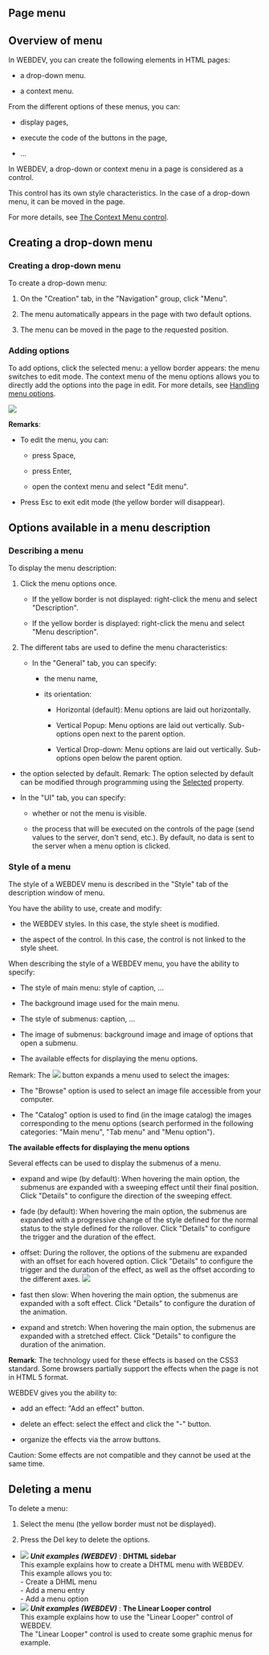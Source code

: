 


## Page menu
			



<a name="NOTE1"></a>
<a name="NOTE1_1"></a>


## Overview of menu
<a name="overview_menu_ELTTEXTE000237"></a>
In WEBDEV, you can create the following elements in HTML pages: 

- a drop-down menu.

- a context menu.
	




From the different options of these menus, you can: 

- display pages,

- execute the code of the buttons in the page,

- ...




In WEBDEV, a drop-down or context menu in a page is considered as a control. 

This control has its own style characteristics. In the case of a drop-down menu, it can be moved in the page. 

For more details, see [The Context Menu control](../WDChamp/1410087217.md).

<a name="NOTE2"></a>
<a name="NOTE2_1"></a>


## Creating a drop-down menu
<a name="creating_dropdown_menu_ELTTEXTE000261"></a>


### Creating a drop-down menu
<a name="creating_dropdown_menu_ELTPARAGRAPHE000044"></a>

To create a drop-down menu:

1. On the "Creation" tab, in the "Navigation" group, click "Menu".

2. The menu automatically appears in the page with two default options. 

3. The menu can be moved in the page to the requested position.



<a name="NOTE2_2"></a>


### Adding options
<a name="adding_options_ELTPARAGRAPHE000067"></a>

To add options, click the selected menu: a yellow border appears: the menu switches to edit mode. The context menu of the menu options allows you to directly add the options into the page in edit. For more details, see [Handling menu options](../WDChamp/1010008.md).

![](https://doc.pcsoft.fr/en-US/images/image.awp?langid=3&name=Menu%20d'une%20page%20-%20HC%20N%B0001.gif)


**Remarks**: 

- To edit the menu, you can: 

	- press Space,

	- press Enter,

	- open the context menu and select "Edit menu". 




- Press Esc to exit edit mode (the yellow border will disappear).




<a name="NOTE3"></a>
<a name="NOTE3_1"></a>


## Options available in a menu description
<a name="options_available_menu_description_ELTTEXTE000291"></a>
<a name="NOTE3_3"></a>


### Describing a menu
<a name="describing_menu_ELTPARAGRAPHE000091"></a>

To display the menu description:

1. Click the menu options once.

	- If the yellow border is not displayed: right-click the menu and select "Description".

	- If the yellow border is displayed: right-click the menu and select "Menu description".




2. The different tabs are used to define the menu characteristics:

	- In the "General" tab, you can specify: 

		- the menu name,

		- its orientation: 

			- Horizontal (default): Menu options are laid out horizontally. 

			- Vertical Popup: Menu options are laid out vertically. Sub-options open next to the parent option. 

			- Vertical Drop-down: Menu options are laid out vertically. Sub-options open below the parent option.  




- the option selected by default.
						Remark: The option selected by default can be modified through programming using the [Selected](../Proprietes/2510112.md) property.

- In the "UI" tab, you can specify: 

	- whether or not the menu is visible. 

	- the process that will be executed on the controls of the page (send values to the server, don't send, etc.). By default, no data is sent to the server when a menu option is clicked.  



<a name="NOTE3_4"></a>


### Style of a menu
<a name="style_menu_ELTPARAGRAPHE000131"></a>

The style of a WEBDEV menu is described in the "Style" tab of the description window of menu.

You have the ability to use, create and modify:

- the WEBDEV styles. In this case, the style sheet is modified.

- the aspect of the control. In this case, the control is not linked to the style sheet.




When describing the style of a WEBDEV menu, you have the ability to specify:

- The style of main menu: style of caption, ...

- The background image used for the main menu. 

- The style of submenus: caption, ...

- The image of submenus: background image and image of options that open a submenu.  

- The available effects for displaying the menu options. 




Remark: The ![](https://doc.pcsoft.fr/en-US/images/image.awp?langid=3&name=Menu_Image_Editeur%20-%20HC%20N%B0001.gif)
 button expands a menu used to select the images: 

- The "Browse" option is used to select an image file accessible from your computer. 

- The "Catalog" option is used to find (in the image catalog) the images corresponding to the menu options (search performed in the following categories: "Main menu", "Tab menu" and "Menu option").




**The available effects for displaying the menu options**

Several effects can be used to display the submenus of a menu. 

- expand and wipe (by default): When hovering the main option, the submenus are expanded with a sweeping effect until their final position. Click "Details" to configure the direction of the sweeping effect.  

- fade (by default): When hovering the main option, the submenus are expanded with a progressive change of the style defined for the normal status to the style defined for the rollover. Click "Details" to configure the trigger and the duration of the effect.  

- offset: During the rollover, the options of the submenu are expanded with an offset for each hovered option. Click "Details" to configure the trigger and the duration of the effect, as well as the offset according to the different axes.  ![](https://doc.pcsoft.fr/en-US/images/image.awp?langid=3&name=Menu_WB_Decalage.gif)


- fast then slow: When hovering the main option, the submenus are expanded with a soft effect. Click "Details" to configure the duration of the animation.

- expand and stretch: When hovering the main option, the submenus are expanded with a stretched effect. Click "Details" to configure the duration of the animation.


**Remark**: The technology used for these effects is based on the CSS3 standard. Some browsers partially support the effects when the page is not in HTML 5 format. 

WEBDEV gives you the ability to: 

- add an effect: "Add an effect" button. 

- delete an effect: select the effect and click the "-" button. 

- organize the effects via the arrow buttons. 


Caution: Some effects are not compatible and they cannot be used at the same time. 

<a name="NOTE4"></a>
<a name="NOTE4_1"></a>


## Deleting a menu
<a name="deleting_menu_ELTTEXTE000321"></a>
To delete a menu:

1. Select the menu (the yellow border must not be displayed).

2. Press the Del key to delete the options.





- ![](https://doc.pcsoft.fr/en-US/images/image.awp?langid=3&name=DHTMLsidebar.gif) ***Unit examples (WEBDEV)*** : **DHTML sidebar** <br>This example explains how to create a DHTML menu with WEBDEV.<br>This example allows you to:<br>- Create a DHML menu<br>- Add a menu entry<br>- Add a menu option
- ![](https://doc.pcsoft.fr/en-US/images/image.awp?langid=3&name=TheLinearLoopercontrol.gif) ***Unit examples (WEBDEV)*** : **The Linear Looper control** <br>This example explains how to use the "Linear Looper" control of WEBDEV.<br>The "Linear Looper" control is used to create some graphic menus for example.



